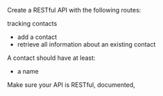 Create a RESTful API with the following routes:

tracking contacts
 - add a contact 
 - retrieve all information about an existing contact


A contact should have at least:
 - a name

Make sure your API is RESTful, documented, 